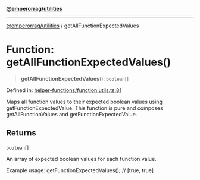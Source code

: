 [**@emperorrag/utilities**](../README.md)

***

[@emperorrag/utilities](../globals.md) / getAllFunctionExpectedValues

# Function: getAllFunctionExpectedValues()

> **getAllFunctionExpectedValues**(): `boolean`[]

Defined in: [helper-functions/function.utils.ts:81](https://github.com/EmperorRAG/my-projects-monorepo/blob/e2bd1d08dbedaf6b4d2837cf58e4e4885a5e09fe/libs/utilities/src/lib/helper-functions/function.utils.ts#L81)

Maps all function values to their expected boolean values using getFunctionExpectedValue.
This function is pure and composes getAllFunctionValues and getFunctionExpectedValue.

## Returns

`boolean`[]

An array of expected boolean values for each function value.

Example usage:
  getFunctionExpectedValues();
  // [true, true]
